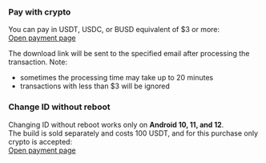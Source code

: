 ### Pay with crypto
You can pay in USDT, USDC, or BUSD equivalent of $3 or more: \
[Open payment page](https://bit.ly/idchangercrypto)

The download link will be sent to the specified email after processing the transaction. Note: 
- sometimes the processing time may take up to 20 minutes
- transactions with less than $3 will be ignored

### Change ID without reboot
Changing ID without reboot works only on **Android 10, 11, and 12**. \
The build is sold separately and costs 100 USDT, and for this purchase only crypto is accepted: \
[Open payment page](https://bit.ly/idchangercrypto)
